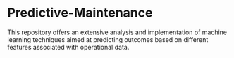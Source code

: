# Predictive-Maintenance
This repository offers an extensive analysis and implementation of machine learning techniques aimed at predicting outcomes based on different features associated with operational data.

